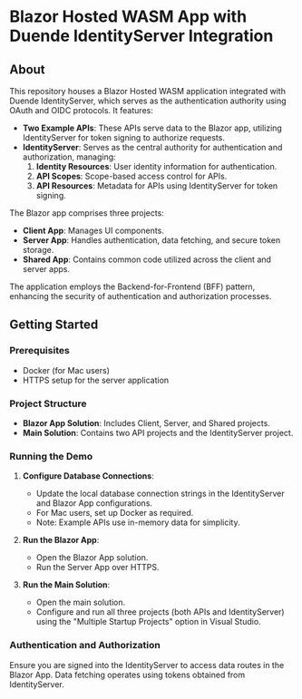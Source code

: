# Blazor Hosted WASM App with Duende IdentityServer Integration

## About
This repository houses a Blazor Hosted WASM application integrated with Duende IdentityServer, which serves as the authentication authority using OAuth and OIDC protocols. It features:

- **Two Example APIs**: These APIs serve data to the Blazor app, utilizing IdentityServer for token signing to authorize requests.
- **IdentityServer**: Serves as the central authority for authentication and authorization, managing:
  1. **Identity Resources**: User identity information for authentication.
  2. **API Scopes**: Scope-based access control for APIs.
  3. **API Resources**: Metadata for APIs using IdentityServer for token signing.

The Blazor app comprises three projects:
- **Client App**: Manages UI components.
- **Server App**: Handles authentication, data fetching, and secure token storage.
- **Shared App**: Contains common code utilized across the client and server apps.

The application employs the Backend-for-Frontend (BFF) pattern, enhancing the security of authentication and authorization processes.

## Getting Started

### Prerequisites
- Docker (for Mac users)
- HTTPS setup for the server application

### Project Structure
- **Blazor App Solution**: Includes Client, Server, and Shared projects.
- **Main Solution**: Contains two API projects and the IdentityServer project.

### Running the Demo
1. **Configure Database Connections**:
   - Update the local database connection strings in the IdentityServer and Blazor App configurations.
   - For Mac users, set up Docker as required.
   - Note: Example APIs use in-memory data for simplicity.

2. **Run the Blazor App**:
   - Open the Blazor App solution.
   - Run the Server App over HTTPS.

3. **Run the Main Solution**:
   - Open the main solution.
   - Configure and run all three projects (both APIs and IdentityServer) using the "Multiple Startup Projects" option in Visual Studio.

### Authentication and Authorization
Ensure you are signed into the IdentityServer to access data routes in the Blazor App. Data fetching operates using tokens obtained from IdentityServer.
